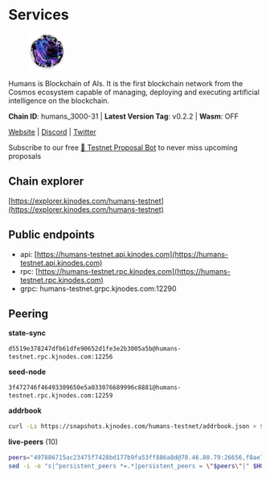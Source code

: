 # Services

<figure><img src="https://raw.githubusercontent.com/kj89/cosmos-images/main/logos/humans.png" alt=""><figcaption></figcaption></figure>

Humans is Blockchain of AIs. It is the first blockchain network  from the Cosmos ecosystem capable of managing, deploying and  executing artificial intelligence on the blockchain.

**Chain ID**: humans_3000-31 | **Latest Version Tag**: v0.2.2 | **Wasm**: OFF

[Website](https://humans.ai) | [Discord](https://discord.gg/humansdotai) | [Twitter](https://twitter.com/humansdotai)



Subscribe to our free [🤖 Testnet Proposal Bot](https://t.me/kjnodes_testnet_proposal_bot) to never miss upcoming proposals


## Chain explorer
[https://explorer.kjnodes.com/humans-testnet](https://explorer.kjnodes.com/humans-testnet)

## Public endpoints

* api: [https://humans-testnet.api.kjnodes.com](https://humans-testnet.api.kjnodes.com)
* rpc: [https://humans-testnet.rpc.kjnodes.com](https://humans-testnet.rpc.kjnodes.com)
* grpc: humans-testnet.grpc.kjnodes.com:12290

## Peering

**state-sync**

```text
d5519e378247dfb61dfe90652d1fe3e2b3005a5b@humans-testnet.rpc.kjnodes.com:12256
```

**seed-node**

```text
3f472746f46493309650e5a033076689996c8881@humans-testnet.rpc.kjnodes.com:12259
```

**addrbook**
```bash
curl -Ls https://snapshots.kjnodes.com/humans-testnet/addrbook.json > $HOME/.humansd/config/addrbook.json
```

**live-peers** (10)
```bash
peers="497886715ac23475f7428bd177b9fa53ff886a8d@78.46.80.79:26656,f8ae768832a2665c915c3965a5bb8dc1031d5c1e@46.4.23.42:16656,b1f13e9971cfdcf784fb0efbd1b72417d5410a02@195.201.59.194:26656,a7eaa41b5565295810b81641e0bf11a9fb2ca54e@159.69.69.183:26656,3563bf0924f203b6b7c5e31c21c1de4a8f2e0949@178.23.126.92:26656,ceba57f1376d4949cc0419918d110f0085b24b25@135.181.113.225:26656,be5158df5152ec7e6a4eca04c89e40494d19927c@51.79.101.159:26656,311973d7b6ed817b79e924a06c2344c9de4319df@65.109.116.95:26656,946b549550e9c564193bf4c963d84b17e5415a50@136.243.136.241:26656,d5519e378247dfb61dfe90652d1fe3e2b3005a5b@65.109.68.190:12256"
sed -i -e "s|^persistent_peers *=.*|persistent_peers = \"$peers\"|" $HOME/.humansd/config/config.toml
```

